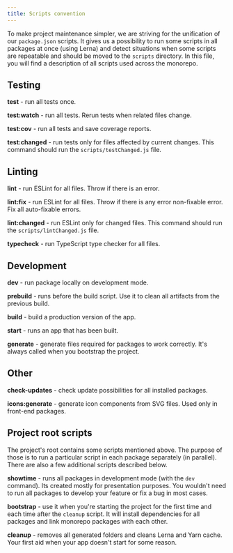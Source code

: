 ```yaml
---
title: Scripts convention
---
```


To make project maintenance simpler, we are striving for the unification of our `package.json` scripts. It gives us a possibility to run some scripts in all packages at once (using Lerna) and detect situations when some scripts are repeatable and should be moved to the `scripts` directory. In this file, you will find a description of all scripts used across the monorepo.

## Testing

**test** - run all tests once.

**test:watch** - run all tests. Rerun tests when related files change.

**test:cov** - run all tests and save coverage reports.

**test:changed** - run tests only for files affected by current changes. This command should run the `scripts/testChanged.js` file.

## Linting

**lint** - run ESLint for all files. Throw if there is an error.

**lint:fix** - run ESLint for all files. Throw if there is any error non-fixable error. Fix all auto-fixable errors.

**lint:changed** - run ESLint only for changed files. This command should run the `scripts/lintChanged.js` file.

**typecheck** - run TypeScript type checker for all files.

## Development

**dev** - run package locally on development mode.

**prebuild** - runs before the build script. Use it to clean all artifacts from the previous build.

**build** - build a production version of the app.

**start** - runs an app that has been built.

**generate** - generate files required for packages to work correctly. It's always called when you bootstrap the project.

## Other

**check-updates** - check update possibilities for all installed packages.

**icons:generate** - generate icon components from SVG files. Used only in front-end packages.

## Project root scripts

The project's root contains some scripts mentioned above. The purpose of those is to run a particular script in each package separately (in parallel). There are also a few additional scripts described below.

**showtime** - runs all packages in development mode (with the `dev` command). Its created mostly for presentation purposes. You wouldn't need to run all packages to develop your feature or fix a bug in most cases.

**bootstrap** - use it when you're starting the project for the first time and each time after the `cleanup` script. It will install dependencies for all packages and link monorepo packages with each other.

**cleanup** - removes all generated folders and cleans Lerna and Yarn cache. Your first aid when your app doesn't start for some reason.